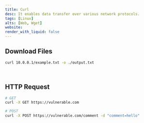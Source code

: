 ```yaml
---
title: Curl
desc: It enables data transfer over various network protocols.
tags: [Linux]
alts: [Web, Wget]
website:
render_with_liquid: false
---
```


## Download Files

```sh
curl 10.0.0.1/example.txt -o ./output.txt
```

<br />

## HTTP Request

```sh
# GET
curl -X GET https://vulnerable.com

# POST
curl -X POST https://vulnerable.com/comment -d "comment=hello"
```